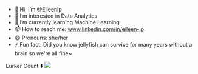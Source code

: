- 👋 Hi, I’m @EileenIp
- 👀 I’m interested in Data Analytics
- 🌱 I’m currently learning Machine Learning
- 📫 How to reach me: www.linkedin.com/in/eileen-ip
- 😄 Pronouns: she/her
- ⚡ Fun fact: Did you know jellyfish can survive for many years without a brain so we're all fine~

Lurker Count ⬇️
![](https://komarev.com/ghpvc/?username=EileenIp&style=for-the-badge&color=ff69b4)

<!---
EileenIp/EileenIp is a ✨ special ✨ repository because its `README.md` (this file) appears on your GitHub profile.
You can click the Preview link to take a look at your changes.
--->
